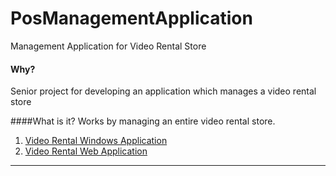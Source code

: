 # PosManagementApplication
Management Application for Video Rental Store

#### Why?
Senior project for developing an application which manages a video rental store

####What is it?
Works by managing an entire video rental store.

1. [Video Rental Windows Application]()
2. [Video Rental Web Application]()

---

